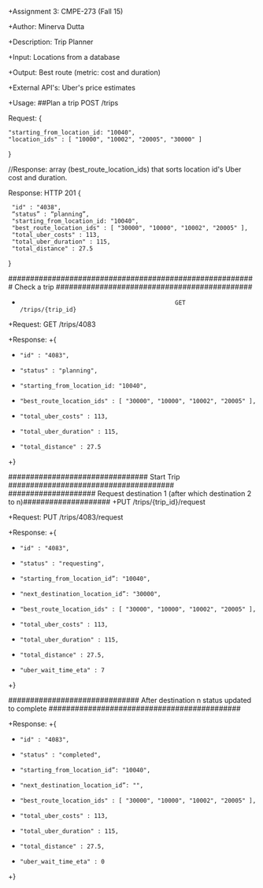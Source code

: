 
+Assignment 3: CMPE-273 (Fall 15)

+Author: Minerva Dutta

+Description: Trip Planner

+Input: Locations from a database

+Output: Best route (metric: cost and duration)

+External API's: Uber's price estimates

+Usage:
##Plan a trip 
POST        /trips   

Request:
{
   
    "starting_from_location_id: "10040",
    "location_ids" : [ "10000", "10002", "20005", "30000" ]
    
}

//Response: array (best_route_location_ids) that sorts location id's Uber cost and duration.

Response: HTTP 201
{

     "id" : "4038",
     “status” : “planning”,
     "starting_from_location_id: "10040",
     "best_route_location_ids" : [ "30000", "10000", "10002", "20005" ],
     "total_uber_costs" : 113,
     "total_uber_duration" : 115,
     "total_distance" : 27.5
  
}

######################################################### Check a trip #############################################
+                                                 GET        /trips/{trip_id}

+Request:  GET             /trips/4083

+Response:
+{

+     "id" : "4083",
+     "status" : "planning",
+     "starting_from_location_id: "10040",
+     "best_route_location_ids" : [ "30000", "10000", "10002", "20005" ],
+     "total_uber_costs" : 113,
+     "total_uber_duration" : 115,
+     "total_distance" : 27.5
     
+}

################################ Start Trip ######################################
#################### Request destination 1 (after which destination 2 to n)####################
+PUT        /trips/{trip_id}/request

+Request:  PUT             /trips/4083/request

+Response:
+{

+     "id" : "4083",
+     "status" : "requesting",
+     "starting_from_location_id”: "10040",
+     "next_destination_location_id”: "30000",
+     "best_route_location_ids" : [ "30000", "10000", "10002", "20005" ],
+     "total_uber_costs" : 113,
+     "total_uber_duration" : 115,
+     "total_distance" : 27.5,
+     "uber_wait_time_eta" : 7
     
+}

############################## After destination n status updated to complete ############################################

+Response:
+{

+     "id" : "4083",
+     "status" : "completed",
+     "starting_from_location_id”: "10040",
+     "next_destination_location_id”: "",
+     "best_route_location_ids" : [ "30000", "10000", "10002", "20005" ],
+     "total_uber_costs" : 113,
+     "total_uber_duration" : 115,
+     "total_distance" : 27.5,
+     "uber_wait_time_eta" : 0 
     
+}
